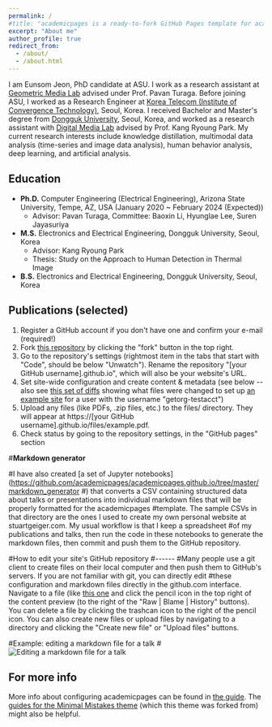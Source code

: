 ```yaml
---
permalink: /
#title: "academicpages is a ready-to-fork GitHub Pages template for academic personal websites"
excerpt: "About me"
author_profile: true
redirect_from: 
  - /about/
  - /about.html
---
```


I am Eunsom Jeon, PhD candidate at ASU. I work as a research assistant at [Geometric Media Lab](https://pavanturaga.com/) advised under Prof. Pavan Turaga.
Before joining ASU, I worked as a Research Engineer at [Korea Telecom (Institute of Convergence Technology)](https://www.kt.com/), Seoul, Korea.
I received Bachelor and Master's degree from [Dongguk University](https://www.dongguk.edu/main), Seoul, Korea, and worked as a research assistant with [Digital Media Lab](http://dm.dongguk.edu/) advised by Prof. Kang Ryoung Park.
My current research interests include knowledge distillation, multimodal data analysis (time-series and image data analysis), human behavior analysis, deep learning, and artificial analysis.

Education
------
* **Ph.D.** Computer Engineering (Electrical Engineering), Arizona State University, Tempe, AZ, USA (January 2020 ~ February 2024 (Expected))
  * Advisor: Pavan Turaga, Committee: Baoxin Li, Hyunglae Lee, Suren Jayasuriya
* **M.S.** Electronics and Electrical Engineering, Dongguk University, Seoul, Korea
  * Advisor: Kang Ryoung Park
  * Thesis: Study on the Approach to Human Detection in Thermal Image
* **B.S.**  Electronics and Electrical Engineering, Dongguk University, Seoul, Korea


Publications (selected)
------
1. Register a GitHub account if you don't have one and confirm your e-mail (required!)
1. Fork [this repository](https://github.com/academicpages/academicpages.github.io) by clicking the "fork" button in the top right. 
1. Go to the repository's settings (rightmost item in the tabs that start with "Code", should be below "Unwatch"). Rename the repository "[your GitHub username].github.io", which will also be your website's URL.
1. Set site-wide configuration and create content & metadata (see below -- also see [this set of diffs](http://archive.is/3TPas) showing what files were changed to set up [an example site](https://getorg-testacct.github.io) for a user with the username "getorg-testacct")
1. Upload any files (like PDFs, .zip files, etc.) to the files/ directory. They will appear at https://[your GitHub username].github.io/files/example.pdf.  
1. Check status by going to the repository settings, in the "GitHub pages" section

#**Markdown generator**

#I have also created [a set of Jupyter notebooks](https://github.com/academicpages/academicpages.github.io/tree/master/markdown_generator
#) that converts a CSV containing structured data about talks or presentations into individual markdown files that will be properly formatted for the academicpages #template. The sample CSVs in that directory are the ones I used to create my own personal website at stuartgeiger.com. My usual workflow is that I keep a spreadsheet #of my publications and talks, then run the code in these notebooks to generate the markdown files, then commit and push them to the GitHub repository.

#How to edit your site's GitHub repository
#------
#Many people use a git client to create files on their local computer and then push them to GitHub's servers. If you are not familiar with git, you can directly edit #these configuration and markdown files directly in the github.com interface. Navigate to a file (like [this one](https://github.com/academicpages/academicpages.github.io/blob/master/_talks/2012-03-01-talk-1.md) and click the pencil icon in the top right of the content preview (to the right of the "Raw | Blame | History" buttons). You can delete a file by clicking the trashcan icon to the right of the pencil icon. You can also create new files or upload files by navigating to a directory and clicking the "Create new file" or "Upload files" buttons. 

#Example: editing a markdown file for a talk
#![Editing a markdown file for a talk](/images/editing-talk.png)

For more info
------
More info about configuring academicpages can be found in [the guide](https://academicpages.github.io/markdown/). The [guides for the Minimal Mistakes theme](https://mmistakes.github.io/minimal-mistakes/docs/configuration/) (which this theme was forked from) might also be helpful.
